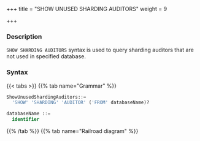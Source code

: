 +++
title = "SHOW UNUSED SHARDING AUDITORS"
weight = 9

+++

### Description

`SHOW SHARDING AUDITORS` syntax is used to query sharding auditors that are not used in specified database.

### Syntax

{{< tabs >}}
{{% tab name="Grammar" %}}
```sql
ShowUnusedShardingAuditors::=
  'SHOW' 'SHARDING' 'AUDITOR' ('FROM' databaseName)?

databaseName ::=
  identifier
```
{{% /tab %}}
{{% tab name="Railroad diagram" %}}
<iframe frameborder="0" name="diagram" id="diagram" width="100%" height="100%"></iframe>
{{% /tab %}}
{{< /tabs >}}


### Supplement

- When databaseName is not specified, the default is the currently used DATABASE. If DATABASE is not used, No database selected will be prompted.

### Return value description

| column                 | Description                           |
| -----------------------|---------------------------------------|
| name                   | Sharding auditor name                 |
| type                   | Sharding auditor algorithm type       |
| props                  | Sharding auditor algorithm properties |

### Example

- Query sharding auditors that are not used in the specified logical database

```sql
SHOW SHARDING AUDITORS FROM test1;
```

```sql
mysql> SHOW SHARDING AUDITORS FROM test1;
+-------------------------------+-------------------------+-------+
| name                          | type                    | props |
+-------------------------------+-------------------------+-------+
| sharding_key_required_auditor | dml_sharding_conditions | {}    |
+-------------------------------+-------------------------+-------+
1 row in set (0.01 sec)
```

- Query sharding auditors are not used in the current logical database

```sql
SHOW UNUSED SHARDING AUDITORS FROM test1;
```

```sql
mysql> SHOW UNUSED SHARDING AUDITORS FROM test1;
+-------------------------------+-------------------------+-------+
| name                          | type                    | props |
+-------------------------------+-------------------------+-------+
| sharding_key_required_auditor | dml_sharding_conditions | {}    |
+-------------------------------+-------------------------+-------+
1 row in set (0.00 sec)
```

### Reserved word

`SHOW`, `UNUSED`, `SHARDING`, `AUDITORS`, `FROM`

### Related links

- [Reserved word](/en/reference/distsql/syntax/reserved-word/)

